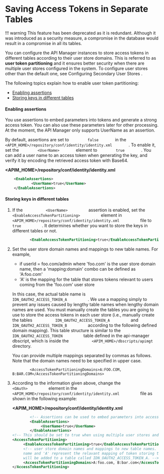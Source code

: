 # Saving Access Tokens in Separate Tables

!!! warning
This feature has been deprecated as it is redundant. Although it was introduced as a security measure, a compromise in the database would result in a compromise in all its tables.


You can configure the API Manager instances to store access tokens in different tables according to their user store domains. This is referred to as **user token partitioning** and it ensures better security when there are multiple user stores configured in the system. To configure user stores other than the default one, see Configuring Secondary User Stores .

The following topics explain how to enable user token partitioning:

-   [Enabling assertions](#SavingAccessTokensinSeparateTables-EnablingassertionsEnableAssertions)
-   [Storing keys in different tables](#SavingAccessTokensinSeparateTables-Storingkeysindifferenttables)

#### Enabling assertions

You use assertions to embed parameters into tokens and generate a strong access token. You can also use these parameters later for other processing. At the moment, the API Manager only supports UserName as an assertion.

By default, assertions are set to `         false        ` in the `         <APIM_HOME>/repository/conf/identity/identity.xml        ` . To enable it, set the `         <UserName>        ` element to `         true        ` . You can add a user name to an access token when generating the key, and verify it by encoding the retrieved access token with Base64.

**&lt;APIM\_HOME&gt;/repository/conf/identity/identity.xml**

``` xml
    <EnableAssertions>
            <UserName>true</UserName>
    </EnableAssertions>
```

#### Storing keys in different tables

1.  If the `           <UserName>          ` assertion is enabled, set the `           <EnableAccessTokenPartitioning>          ` element in `           <APIM_HOME>/repository/conf/identity/identity.xml          ` file to `           true          ` . It determines whether you want to store the keys in different tables or not.

    ``` xml
            <EnableAccessTokenPartitioning>true</EnableAccessTokenPartitioning> 
    ```

2.  Set the user store domain names and mappings to new table names. For example,

    -   if userId = foo.com/admin where 'foo.com' is the user store domain name, then a 'mapping:domain' combo can be defined as 'A:foo.com'
    -   'A' is the mapping for the table that stores tokens relevant to users coming from the 'foo.com' user store

    In this case, the actual table name is `           IDN_OAUTH2_ACCESS_TOKEN_A          ` . We use a mapping simply to prevent any issues caused by lengthy table names when lengthy domain names are used. You must manually create the tables you are going to use to store the access tokens in each user store (i.e., manually create the tables `           IDN_OAUTH2_ACCESS_TOKEN_A          ` and `           IDN_OAUTH2_ACCESS_TOKEN_B          ` according to the following defined domain mapping). This table structure is similar to the `           IDN_OAUTH2_ACCESS_TOKEN          ` table defined in the api-manager dbscript, which is inside the `           <APIM_HOME>/dbscripts/apimgt          ` directory.

    You can provide multiple mappings separated by commas as follows. Note that the domain names need to be specified in upper case.

    ``` html/xml
            <AccessTokenPartitioningDomains>A:FOO.COM, B:BAR.COM</AccessTokenPartitioningDomains>
    ```

3.  According to the information given above, change the `           <OAuth>          ` element in the `           <APIM_HOME>/repository/conf/identity/identity.xml          ` file as shown in the following example:

    **&lt;APIM\_HOME&gt;/repository/conf/identity/identity.xml**

    ``` xml
            <!-- Assertions can be used to embed parameters into access token.-->
            <EnableAssertions>
                 <UserName>true</UserName>
            </EnableAssertions>
    <!-- This should be set to true when using multiple user stores and keys should saved into different tables according to the user store. By default all the application keys are saved in to the same table. UserName Assertion should be 'true' to use this.-->
    <AccessTokenPartitioning>
         <EnableAccessTokenPartitioning>true</EnableAccessTokenPartitioning>
         <!-- user store domain names and mappings to new table names. eg: if you provide 'A:foo.com', foo.com should be the user store domain   
         name and 'A' represent the relavant mapping of token storing table, i.e. tokens relevant to the users comming from foo.com user store     
         will be added to a table called IDN_OAUTH2_ACCESS_TOKEN_A. --> 
         <AccessTokenPartitioningDomains>A:foo.com, B:bar.com</AccessTokenPartitioningDomains>
    </AccessTokenPartitioning>   
    ```

